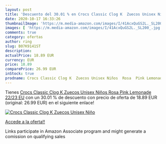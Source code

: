 ```yaml
---
layout: post
title: 'Descuento del 30.01 % en Crocs Classic Clog K  Zuecos Unisex Niño'
date: 2020-10-17 16:33:26
thumbnailImage: 'https://m.media-amazon.com/images/I/41AcxQuGS2L._SL200_.jpg'
images: [ 'https://m.media-amazon.com/images/I/41AcxQuGS2L._SL200_.jpg' ]
comments: true
category: ofertas
author: ring
slug: B07K9141ST
description:
actualPrice: 18.89 EUR
currency: EUR
price: 18.89
comparePrice: 26.99 EUR
inStock: true
prodname: Crocs Classic Clog K  Zuecos Unisex Niños  Rosa  Pink Lemonade   22/23 EU
---
```


Tienes [Crocs Classic Clog K  Zuecos Unisex Niños  Rosa  Pink Lemonade   22/23 EU](https://www.amazon.es/dp/B07K9141ST/?tag=tolees-21) con un 30.01 % de descuento con precio de oferta de 18.89 EUR (original: 26.99 EUR) en el siguiente enlace!

[![Crocs Classic Clog K  Zuecos Unisex Niño](https://m.media-amazon.com/images/I/41AcxQuGS2L._SL200_.jpg)](https://www.amazon.es/dp/B07K9141ST/?tag=tolees-21)

[Accede a la oferta!!](https://www.amazon.es/dp/B07K9141ST/?tag=tolees-21)

Links participate in Amazon Associate program and might generate a comission on qualifying sales


